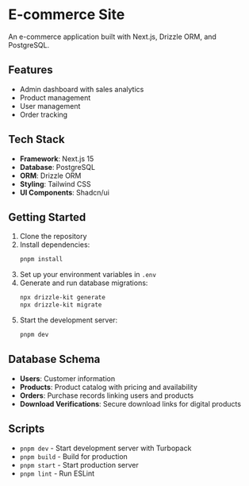 # E-commerce Site

An e-commerce application built with Next.js, Drizzle ORM, and PostgreSQL.

## Features

- Admin dashboard with sales analytics
- Product management
- User management
- Order tracking

## Tech Stack

- **Framework**: Next.js 15
- **Database**: PostgreSQL
- **ORM**: Drizzle ORM
- **Styling**: Tailwind CSS
- **UI Components**: Shadcn/ui

## Getting Started

1. Clone the repository
2. Install dependencies:
   ```bash
   pnpm install
   ```
3. Set up your environment variables in `.env`
4. Generate and run database migrations:
   ```bash
   npx drizzle-kit generate
   npx drizzle-kit migrate
   ```
5. Start the development server:
   ```bash
   pnpm dev
   ```

## Database Schema

- **Users**: Customer information
- **Products**: Product catalog with pricing and availability
- **Orders**: Purchase records linking users and products
- **Download Verifications**: Secure download links for digital products

## Scripts

- `pnpm dev` - Start development server with Turbopack
- `pnpm build` - Build for production
- `pnpm start` - Start production server
- `pnpm lint` - Run ESLint
